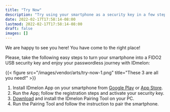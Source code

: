 ```yaml
---
title: "Try Now"
description: "Try using your smartphone as a security key in a few steps."
date: 2022-02-17T17:58:14-08:00
lastmod: 2022-02-17T17:58:14-08:00
draft: false
images: []
---
```


We are happy to see you here! You have come to the right place!

Please, take the following easy steps to turn your smartphone into a FIDO2 USB security key and enjoy your passwordless journey with IDmelon:

{{< figure src="/images/vendor/arts/try-now-1.png" title="These 3 are all you need!" >}}

1. Install IDmelon App on your smartphone from [Google Play](https://play.google.com/store/apps/details?id=com.vancosys.authenticator.business) or [App Store](https://apps.apple.com/ca/app/idmelon/id1511376376).
2. Run the App; follow the registration steps and activate your security key.
3. [Download](https://idmelon.com/docs/downloads) and install the IDmelon Pairing Tool on your PC.
4. Run the Pairing Tool and follow the instruction to pair the smartphone.

